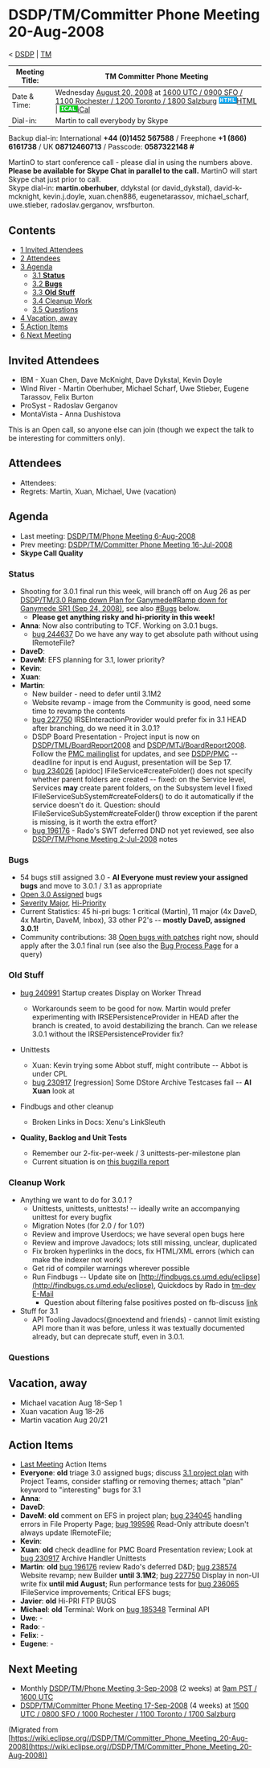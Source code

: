 

DSDP/TM/Committer Phone Meeting 20-Aug-2008
===========================================

< [DSDP](https://wiki.eclipse.org/DSDP "DSDP")‎ | [TM](./TM "DSDP/TM")

| Meeting Title: | **TM Committer Phone Meeting** |
| --- | --- |
| Date & Time: | Wednesday [August 20, 2008](./index.php?title=August_20,_2008&action=edit&redlink=1 "August 20, 2008 (page does not exist)") at [1600 UTC / 0900 SFO / 1100 Rochester / 1200 Toronto / 1800 Salzburg](http://www.timeanddate.com/worldclock/meetingdetails.html?year=2008&month=8&day=20&hour=16&min=00&sec=0&p1=224&p2=159&p3=250&p4=136&p5=223&iv=1800)   ![Html.gif](./images/Html.gif)[HTML](http://www.google.com/calendar/embed?src=vn70im36r00qeusu8nme50cils@group.calendar.google.com&ctz=Canada/Toronto) \| ![Ical.gif](./images/Ical.gif)[iCal](http://www.google.com/calendar/ical/vn70im36r00qeusu8nme50cils@group.calendar.google.com/public/basic.ics) |
| Dial-in: | Martin to call everybody by Skype |

Backup dial-in: International **+44 (0)1452 567588** / Freephone **+1 (866) 6161738** / UK **08712460713** / Passcode: **0587322148 #**

MartinO to start conference call - please dial in using the numbers above.  
**Please be available for Skype Chat in parallel to the call.** MartinO will start Skype chat just prior to call.  
Skype dial-in: **martin.oberhuber**, ddykstal (or david\_dykstal), david-k-mcknight, kevin.j.doyle, xuan.chen886, eugenetarassov, michael\_scharf, uwe.stieber, radoslav.gerganov, wrsfburton.  

Contents
--------

*   [1 Invited Attendees](#Invited-Attendees)
*   [2 Attendees](#Attendees)
*   [3 Agenda](#Agenda)
    *   [3.1 **Status**](#Status)
    *   [3.2 **Bugs**](#Bugs)
    *   [3.3 **Old Stuff**](#Old-Stuff)
    *   [3.4 Cleanup Work](#Cleanup-Work)
    *   [3.5 Questions](#Questions)
*   [4 Vacation, away](#Vacation.2C-away)
*   [5 Action Items](#Action-Items)
*   [6 Next Meeting](#Next-Meeting)

Invited Attendees
-----------------

*   IBM - Xuan Chen, Dave McKnight, Dave Dykstal, Kevin Doyle
*   Wind River - Martin Oberhuber, Michael Scharf, Uwe Stieber, Eugene Tarassov, Felix Burton
*   ProSyst - Radoslav Gerganov
*   MontaVista - Anna Dushistova

This is an Open call, so anyone else can join (though we expect the talk to be interesting for committers only).

Attendees
---------

*   Attendees:
*   Regrets: Martin, Xuan, Michael, Uwe (vacation)

Agenda
------

*   Last meeting: [DSDP/TM/Phone Meeting 6-Aug-2008](./Phone_Meeting_6-Aug-2008 "DSDP/TM/Phone Meeting 6-Aug-2008")
*   Prev meeting: [DSDP/TM/Committer Phone Meeting 16-Jul-2008](./Committer_Phone_Meeting_16-Jul-2008 "DSDP/TM/Committer Phone Meeting 16-Jul-2008")
*   **Skype Call Quality**

### **Status**

*   Shooting for 3.0.1 final run this week, will branch off on Aug 26 as per [DSDP/TM/3.0 Ramp down Plan for Ganymede#Ramp down for Ganymede SR1 (Sep 24, 2008)](./3.0_Ramp_down_Plan_for_Ganymede#Ramp_down_for_Ganymede_SR1_.28Sep_24.2C_2008.29 "DSDP/TM/3.0 Ramp down Plan for Ganymede"), see also [#Bugs](#Bugs) below.
    *   **Please get anything risky and hi-priority in this week!**
*   **Anna**: Now also contributing to TCF. Working on 3.0.1 bugs.
    *   [bug 244637](https://bugs.eclipse.org/bugs/show_bug.cgi?id=244637) Do we have any way to get absolute path without using IRemoteFile?
*   **DaveD**:
*   **DaveM**: EFS planning for 3.1, lower priority?
*   **Kevin**:
*   **Xuan**:
*   **Martin**:
    *   New builder - need to defer until 3.1M2
    *   Website revamp - image from the Community is good, need some time to revamp the contents
    *   [bug 227750](https://bugs.eclipse.org/bugs/show_bug.cgi?id=227750) IRSEInteractionProvider would prefer fix in 3.1 HEAD after branching, do we need it in 3.0.1?
    *   DSDP Board Presentation - Project input is now on [DSDP/TML/BoardReport2008](./TML/BoardReport2008 "DSDP/TML/BoardReport2008") and [DSDP/MTJ/BoardReport2008](./MTJ/BoardReport2008 "DSDP/MTJ/BoardReport2008"). Follow the [PMC mailinglist](http://dev.eclipse.org/mhonarc/lists/dsdp-pmc/maillist.html) for updates, and see [DSDP/PMC](./PMC "DSDP/PMC") \-\- deadline for input is end August, presentation will be Sep 17.
    *   [bug 234026](https://bugs.eclipse.org/bugs/show_bug.cgi?id=234026) \[apidoc\] IFileService#createFolder() does not specify whether parent folders are created -- fixed: on the Service level, Services **may** create parent folders, on the Subsystem level I fixed IFileServiceSubSystem#createFolders() to do it automatically if the service doesn't do it. Question: should IFileServiceSubSystem#createFolder() throw exception if the parent is missing, is it worth the extra effort?
    *   [bug 196176](https://bugs.eclipse.org/bugs/show_bug.cgi?id=196176) \- Rado's SWT deferred DND not yet reviewed, see also [DSDP/TM/Phone Meeting 2-Jul-2008](./Phone_Meeting_2-Jul-2008 "DSDP/TM/Phone Meeting 2-Jul-2008") notes

### **Bugs**

*   54 bugs still assigned 3.0 - **AI Everyone** **must review your assigned bugs** and move to 3.0.1 / 3.1 as appropriate
*   [Open 3.0 Assigned](https://bugs.eclipse.org/bugs/buglist.cgi?query_format=advanced&classification=DSDP&product=Target+Management&target_milestone=3.0+M5&target_milestone=3.0+M6&target_milestone=3.0+M7&target_milestone=3.0+RC1&target_milestone=3.0+RC2&target_milestone=3.0+RC3&target_milestone=3.0+RC4&target_milestone=3.0+RC5&target_milestone=3.0&bug_status=UNCONFIRMED&bug_status=NEW&bug_status=ASSIGNED&bug_status=REOPENED&cmdtype=doit) bugs
*   [Severity Major](https://bugs.eclipse.org/bugs/buglist.cgi?query_format=advanced&classification=DSDP&product=Target+Management&bug_status=UNCONFIRMED&bug_status=NEW&bug_status=ASSIGNED&bug_status=REOPENED&bug_severity=blocker&bug_severity=critical&bug_severity=major&cmdtype=doit), [Hi-Priority](https://bugs.eclipse.org/bugs/buglist.cgi?query_format=advanced&classification=DSDP&product=Target+Management&bug_status=UNCONFIRMED&bug_status=NEW&bug_status=ASSIGNED&bug_status=REOPENED&cmdtype=doit&field0-0-0=priority&type0-0-0=regexp&value0-0-0=P%5B12%5D&field0-0-1=bug_severity&type0-0-1=regexp&value0-0-1=blocker%7Ccritical%7Cmajor)
*   Current Statistics: 45 hi-pri bugs: 1 critical (Martin), 11 major (4x DaveD, 4x Martin, DaveM, Inbox), 33 other P2's -- **mostly DaveD, assigned 3.0.1!**
*   Community contributions: 38 [Open bugs with patches](https://bugs.eclipse.org/bugs/buglist.cgi?query_format=advanced&classification=DSDP&product=Target+Management&bug_status=UNCONFIRMED&bug_status=NEW&bug_status=ASSIGNED&bug_status=REOPENED&cmdtype=doit&field0-0-0=attachments.ispatch&type0-0-0=equals&value0-0-0=1) right now, should apply after the 3.0.1 final run (see also the [Bug Process Page](https://www.eclipse.org/dsdp/tm/development/bug_process.php) for a query)

### **Old Stuff**

*   [bug 240991](https://bugs.eclipse.org/bugs/show_bug.cgi?id=240991) Startup creates Display on Worker Thread
    *   Workarounds seem to be good for now. Martin would prefer experimenting with IRSEPersistenceProvider in HEAD after the branch is created, to avoid destabilizing the branch. Can we release 3.0.1 without the IRSEPersistenceProvider fix?

*   Unittests
    *   Xuan: Kevin trying some Abbot stuff, might contribute -- Abbot is under CPL
    *   [bug 230917](https://bugs.eclipse.org/bugs/show_bug.cgi?id=230917) \[regression\] Some DStore Archive Testcases fail -- **AI Xuan** look at

*   Findbugs and other cleanup
    *   Broken Links in Docs: Xenu's LinkSleuth

*   **Quality, Backlog and Unit Tests**
    *   Remember our 2-fix-per-week / 3 unittests-per-milestone plan
    *   Current situation is on [this bugzilla report](https://bugs.eclipse.org/bugs/report.cgi?x_axis_field=&y_axis_field=assigned_to&z_axis_field=&query_format=report-table&classification=DSDP&product=Target+Management&bug_status=RESOLVED&bug_status=VERIFIED&bug_status=CLOSED&chfieldfrom=2007-09-17&chfieldto=Now&chfield=bug_status&chfieldvalue=RESOLVED&format=table&action=wrap&negate0=1&field0-0-0=resolution&type0-0-0=equals&value0-0-0=DUPLICATE)

### Cleanup Work

*   Anything we want to do for 3.0.1 ?
    *   Unittests, unittests, unittests! -- ideally write an accompanying unittest for every bugfix
    *   Migration Notes (for 2.0 / for 1.0?)
    *   Review and improve Userdocs; we have several open bugs here
    *   Review and improve Javadocs; lots still missing, unclear, duplicated
    *   Fix broken hyperlinks in the docs, fix HTML/XML errors (which can make the indexer not work)
    *   Get rid of compiler warnings wherever possible
    *   Run Findbugs -- Update site on [http://findbugs.cs.umd.edu/eclipse](http://findbugs.cs.umd.edu/eclipse), Quickdocs by Rado in [tm-dev E-Mail](http://dev.eclipse.org/mhonarc/lists/dsdp-tm-dev/msg01869.html)
        *   Question about filtering false positives posted on fb-discuss [link](https://mailman.cs.umd.edu/pipermail/findbugs-discuss/2008-May/002374.html)
*   Stuff for 3.1
    *   API Tooling Javadocs(@noextend and friends) - cannot limit existing API more than it was before, unless it was textually documented already, but can deprecate stuff, even in 3.0.1.

### Questions

Vacation, away
--------------

*   Michael vacation Aug 18-Sep 1
*   Xuan vacation Aug 18-26
*   Martin vacation Aug 20/21

Action Items
------------

*   [Last Meeting](#Notes) Action Items
*   **Everyone**: **old** triage 3.0 assigned bugs; discuss [3.1 project plan](https://www.eclipse.org/projects/project-plan.php?projectid=dsdp.tm) with Project Teams, consider staffing or removing themes; attach "plan" keyword to "interesting" bugs for 3.1
*   **Anna**:
*   **DaveD**:
*   **DaveM**: **old** comment on EFS in project plan; [bug 234045](https://bugs.eclipse.org/bugs/show_bug.cgi?id=234045) handling errors in File Property Page; [bug 199596](https://bugs.eclipse.org/bugs/show_bug.cgi?id=199596) Read-Only attribute doesn't always update IRemoteFile;
*   **Kevin**:
*   **Xuan**: **old** check deadline for PMC Board Presentation review; Look at [bug 230917](https://bugs.eclipse.org/bugs/show_bug.cgi?id=230917) Archive Handler Unittests
*   **Martin**: **old** [bug 196176](https://bugs.eclipse.org/bugs/show_bug.cgi?id=196176) review Rado's deferred D&D; [bug 238574](https://bugs.eclipse.org/bugs/show_bug.cgi?id=238574) Website revamp; new Builder **until 3.1M2**; [bug 227750](https://bugs.eclipse.org/bugs/show_bug.cgi?id=227750) Display in non-UI write fix **until mid August**; Run performance tests for [bug 236065](https://bugs.eclipse.org/bugs/show_bug.cgi?id=236065) IFileService improvements; Critical EFS bugs;
*   **Javier**: **old** Hi-PRI FTP BUGS
*   **Michael**: **old** Terminal: Work on [bug 185348](https://bugs.eclipse.org/bugs/show_bug.cgi?id=185348) Terminal API
*   **Uwe**: -
*   **Rado**: -
*   **Felix**: -
*   **Eugene**: -

Next Meeting
------------

*   Monthly [DSDP/TM/Phone Meeting 3-Sep-2008](./Phone_Meeting_3-Sep-2008 "DSDP/TM/Phone Meeting 3-Sep-2008") (2 weeks) at [9am PST / 1600 UTC](http://www.timeanddate.com/worldclock/fixedtime.html?month=8&day=6&year=2008&hour=16&min=00&sec=0&p1=0)
*   [DSDP/TM/Committer Phone Meeting 17-Sep-2008](./Committer_Phone_Meeting_17-Sep-2008 "DSDP/TM/Committer Phone Meeting 17-Sep-2008") (4 weeks) at [1500 UTC / 0800 SFO / 1000 Rochester / 1100 Toronto / 1700 Salzburg](http://www.timeanddate.com/worldclock/meetingdetails.html?year=2008&month=8&day=20&hour=15&min=00&sec=0&p1=224&p2=159&p3=250&p4=136&p5=223&iv=1800)


(Migrated from [https://wiki.eclipse.org//DSDP/TM/Committer_Phone_Meeting_20-Aug-2008](https://wiki.eclipse.org//DSDP/TM/Committer_Phone_Meeting_20-Aug-2008))